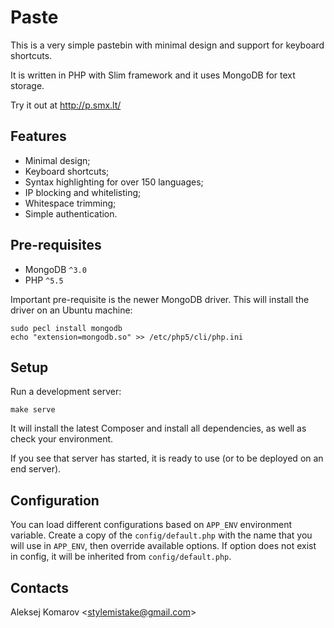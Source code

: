 # Paste

This is a very simple pastebin with minimal design and support for keyboard
shortcuts.

It is written in PHP with Slim framework and it uses MongoDB for text storage.

Try it out at http://p.smx.lt/


## Features

* Minimal design;
* Keyboard shortcuts;
* Syntax highlighting for over 150 languages;
* IP blocking and whitelisting;
* Whitespace trimming;
* Simple authentication.


## Pre-requisites

* MongoDB `^3.0`
* PHP `^5.5`

Important pre-requisite is the newer MongoDB driver. This will install the
driver on an Ubuntu machine:

```
sudo pecl install mongodb
echo "extension=mongodb.so" >> /etc/php5/cli/php.ini
```


## Setup

Run a development server:

```
make serve
```

It will install the latest Composer and install all dependencies, as well as
check your environment.

If you see that server has started, it is ready to use (or to be deployed
on an end server).


## Configuration

You can load different configurations based on `APP_ENV` environment variable.
Create a copy of the `config/default.php` with the name that you will use in
`APP_ENV`, then override available options. If option does not exist in config,
it will be inherited from `config/default.php`.


## Contacts

Aleksej Komarov <[stylemistake@gmail.com]>

[stylemistake.com]: http://stylemistake.com/
[stylemistake@gmail.com]: mailto:stylemistake@gmail.com
